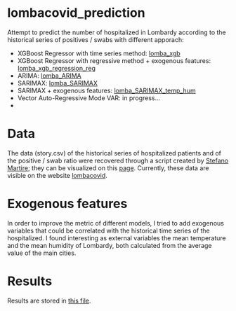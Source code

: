# lombacovid_prediction
Attempt to predict the number of hospitalized in Lombardy according to the historical series of positives / swabs with different apporach:
- XGBoost Regressor with time series method: [lomba_xgb](https://github.com/MicheleRomano1996/lombacovid_prediction/blob/main/lomba_xgb.ipynb)
- XGBoost Regressor with regressive method + exogenous features: [lomba_xgb_regression_reg](https://github.com/MicheleRomano1996/lombacovid_prediction/blob/main/lomba_xgb_regression_reg.ipynb)
- ARIMA: [lomba_ARIMA](https://github.com/MicheleRomano1996/lombacovid_prediction/blob/main/lomba_ARIMA.ipynb)
- SARIMAX: [lomba_SARIMAX](https://github.com/MicheleRomano1996/lombacovid_prediction/blob/main/lomba_SARIMAX.ipynb)
- SARIMAX + exogenous features: [lomba_SARIMAX_temp_hum](https://github.com/MicheleRomano1996/lombacovid_prediction/blob/main/lomba_SARIMAX_temp_hum.ipynb)
- Vector Auto-Regressive Mode VAR: in progress...
- 

# Data
The data (story.csv) of the historical series of hospitalized patients and of the positive / swab ratio were recovered through a script created by [Stefano Martire](https://github.com/virtualmartire); they can be visualized on this [page](https://github.com/virtualmartire/lombacovid). Currently, these data are visible on the website [lombacovid](https://www.lombacovid.it/).

# Exogenous features
In order to improve the metric of different models, I tried to add exogenous variables that could be correlated with the historical time series of the hospitalized. I found interesting as external variables the mean temperature and the mean humidity of Lombardy, both calculated from the average value of the main cities.  

# Results
Results are stored in [this file](https://github.com/MicheleRomano1996/lombacovid_prediction/blob/main/Results.txt).



